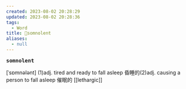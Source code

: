 ```yaml
---
created: 2023-08-02 20:28:29
updated: 2023-08-02 20:28:36
tags:
  - Word
title: 📖somnolent
aliases:
  - null
---
```


<pre><strong>somnolent</strong></pre>
[ˈsɒmnələnt]
(1)adj. tired and ready to fall asleep 昏睡的(2)adj. causing a person to fall asleep 催眠的
[[lethargic]]
